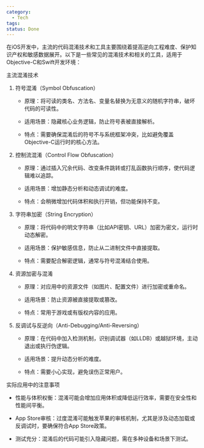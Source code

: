 ```yaml
---
category:
  - Tech
tags: 
status: Done
---
```

在iOS开发中，主流的代码混淆技术和工具主要围绕着提高逆向工程难度、保护知识产权和敏感数据展开。以下是一些常见的混淆技术和相关的工具，适用于Objective-C和Swift开发环境：

主流混淆技术

1. 符号混淆（Symbol Obfuscation）
    
    - 原理：将可读的类名、方法名、变量名替换为无意义的随机字符串，破坏代码的可读性。
        
    - 适用场景：隐藏核心业务逻辑，防止符号表被直接解析。
        
    - 特点：需要确保混淆后的符号不与系统框架冲突，比如避免覆盖Objective-C运行时的核心方法。
        
2. 控制流混淆（Control Flow Obfuscation）
    
    - 原理：通过插入冗余代码、改变条件跳转或打乱函数执行顺序，使代码逻辑难以追踪。
        
    - 适用场景：增加静态分析和动态调试的难度。
        
    - 特点：会稍微增加代码体积和执行开销，但功能保持不变。
        
3. 字符串加密（String Encryption）
    
    - 原理：将代码中的明文字符串（比如API密钥、URL）加密为密文，运行时动态解密。
        
    - 适用场景：保护敏感信息，防止从二进制文件中直接提取。
        
    - 特点：需要配合解密逻辑，通常与符号混淆结合使用。
        
4. 资源加密与混淆
    
    - 原理：对应用中的资源文件（如图片、配置文件）进行加密或重命名。
        
    - 适用场景：防止资源被直接提取或篡改。
        
    - 特点：常用于游戏或有版权内容的应用。
        
5. 反调试与反逆向（Anti-Debugging/Anti-Reversing）
    
    - 原理：在代码中加入检测机制，识别调试器（如LLDB）或越狱环境，主动退出或执行伪逻辑。
        
    - 适用场景：提升动态分析的难度。
        
    - 特点：需要小心实现，避免误伤正常用户。
        

实际应用中的注意事项

- 性能与体积权衡：混淆可能会增加应用体积或降低运行效率，需要在安全性和性能间平衡。
    
- App Store审核：过度混淆可能触发苹果的审核机制，尤其是涉及动态加载或反调试时，要确保符合App Store政策。
    
- 测试充分：混淆后的代码可能引入隐藏问题，需在多种设备和场景下测试。
